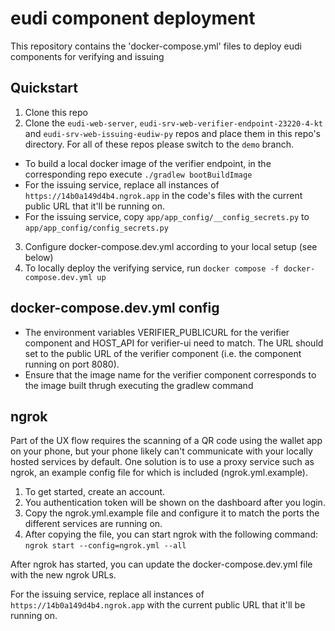 # eudi component deployment
This repository contains the 'docker-compose.yml' files to deploy eudi components for verifying and issuing

## Quickstart
1. Clone this repo
2. Clone the `eudi-web-server`, `eudi-srv-web-verifier-endpoint-23220-4-kt` and `eudi-srv-web-issuing-eudiw-py`  repos and place them in this repo's directory. For all of these repos please switch to the `demo` branch.
  * To build a local docker image of the verifier endpoint, in the corresponding repo execute `./gradlew bootBuildImage`
  * For the issuing service, replace all instances of `https://14b0a149d4b4.ngrok.app` in the code's files  with the current public URL that it'll be running on.
  * For the issuing service, copy `app/app_config/__config_secrets.py` to `app/app_config/config_secrets.py`
3. Configure docker-compose.dev.yml according to your local setup (see below)
4. To locally deploy the verifying service, run
```docker compose -f docker-compose.dev.yml up```

## docker-compose.dev.yml config
* The environment variables VERIFIER_PUBLICURL for the verifier component and HOST_API for verifier-ui need to match. The URL should set to the public URL of the verifier component (i.e. the component running on port 8080).
* Ensure that the image name for the verifier component corresponds to the image built thrugh executing the gradlew command

## ngrok
Part of the UX flow requires the scanning of a QR code using the wallet app on your phone, but your phone likely can't communicate with your locally hosted services by default. One solution is to use a proxy service such as ngrok, an example config file for which is included (ngrok.yml.example).

1. To get started, create an account.
2. You authentication token will be shown on the dashboard after you login.
3. Copy the ngrok.yml.example file and configure it to match the ports the different services are running on.
4. After copying the file, you can start ngrok with the following command:
```ngrok start --config=ngrok.yml --all```

After ngrok has started, you can update the docker-compose.dev.yml file with the new ngrok URLs.

For the issuing service, replace all instances of `https://14b0a149d4b4.ngrok.app` with the current public URL that it'll be running on.

